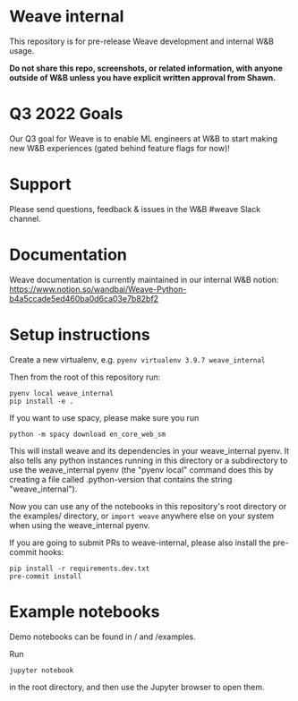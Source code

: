 # Weave internal

This repository is for pre-release Weave development and internal W&B usage.

**Do not share this repo, screenshots, or related information, with anyone outside of W&B unless you have explicit written approval from Shawn.**

# Q3 2022 Goals

Our Q3 goal for Weave is to enable ML engineers at W&B to start making new W&B experiences (gated behind feature flags for now)!

# Support

Please send questions, feedback & issues in the W&B #weave Slack channel.

# Documentation

Weave documentation is currently maintained in our internal W&B notion: https://www.notion.so/wandbai/Weave-Python-b4a5ccade5ed460ba0d6ca03e7b82bf2

# Setup instructions

Create a new virtualenv, e.g. `pyenv virtualenv 3.9.7 weave_internal`

Then from the root of this repository run:

```
pyenv local weave_internal
pip install -e .
```

If you want to use spacy, please make sure you run

```
python -m spacy download en_core_web_sm
```

This will install weave and its dependencies in your weave_internal pyenv. It also tells any python instances running in this directory or a subdirectory to use the weave_internal pyenv (the "pyenv local" command does this by creating a file called .python-version that contains the string "weave_internal").

Now you can use any of the notebooks in this repository's root directory or the examples/ directory, or `import weave` anywhere else on your system when using the weave_internal pyenv.

If you are going to submit PRs to weave-internal, please also install the pre-commit hooks:

```
pip install -r requirements.dev.txt
pre-commit install
```

# Example notebooks

Demo notebooks can be found in / and /examples.

Run

```
jupyter notebook
```

in the root directory, and then use the Jupyter browser to open them.
